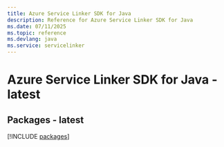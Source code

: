 ```yaml
---
title: Azure Service Linker SDK for Java
description: Reference for Azure Service Linker SDK for Java
ms.date: 07/11/2025
ms.topic: reference
ms.devlang: java
ms.service: servicelinker
---
```

# Azure Service Linker SDK for Java - latest
## Packages - latest
[!INCLUDE [packages](service-linker-index.md)]